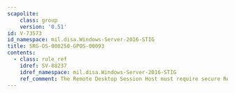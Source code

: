 ```yaml
---
scapolite:
    class: group
    version: '0.51'
id: V-73573
id_namespace: mil.disa.Windows-Server-2016-STIG
title: SRG-OS-000250-GPOS-00093
contents:
  - class: rule_ref
    idref: SV-88237
    idref_namespace: mil.disa.Windows-Server-2016-STIG
    ref_comment: The Remote Desktop Session Host must require secure Remote  ...
---
```


